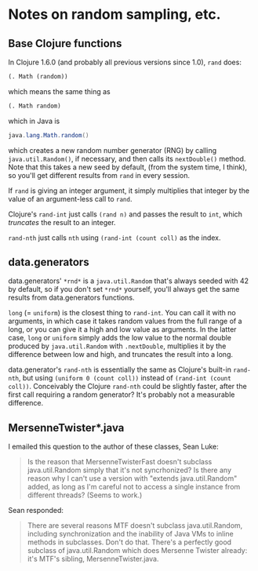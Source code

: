 Notes on random sampling, etc.
=======

## Base Clojure functions

In Clojure 1.6.0 (and probably all previous versions since 1.0), `rand` does:
````clojure
(. Math (random))
````
which means the same thing as
````clojure
(. Math random)
````
which in Java is
````java
java.lang.Math.random()
````
which creates a new random number generator (RNG) by calling
`java.util.Random()`, if necessary, and then calls its `nextDouble()`
method.  Note that this takes a new seed by default, (from the system time, I think),
so you'll get different results from `rand` in every session.

If `rand` is giving an integer argument, it simply multiplies that
integer by the value of an argument-less call to `rand`.

Clojure's `rand-int` just calls `(rand n)` and passes the result to
`int`, which *truncates* the result to an integer.

`rand-nth` just calls `nth` using `(rand-int (count coll)` as the index.

## data.generators

data.generators' `*rnd*` is a `java.util.Random` that's always seeded
with 42 by default, so if you don't set `*rnd*` yourself, you'll always
get the same results from data.generators functions.

`long` (= `uniform`) is the closest thing to `rand-int`.  You can call it
with no arguments, in which case it takes random values from the full range
of a long, or you can give it a high and low value as arguments.  In the latter case,
`long` or `uniform` simply adds the low value to the normal double produced by
`java.util.Random` with `.nextDouble`, multiplies it by the difference between
low and high, and truncates the result into a long.

data.generator's `rand-nth` is essentially the same as Clojure's
built-in `rand-nth`, but using `(uniform 0 (count coll))` instead of
`(rand-int (count coll))`.  Conceivably the Clojure `rand-nth` could be
slightly faster, after the first call requiring a random generator?
It's probably not a measurable difference.

## MersenneTwister*.java

I emailed this question to the author of these classes, Sean Luke:

> Is the reason that MersenneTwisterFast doesn't subclass java.util.Random
> simply that it's not syncrhonized?  Is there any reason why I can't use
> a version with "extends java.util.Random" added, as long as I'm careful
> not to access a single instance from different threads?  (Seems to
> work.)

Sean responded: 

> There are several reasons MTF doesn't subclass java.util.Random,
> including synchronization and the inability of Java VMs to inline
> methods in subclasses.  Don't do that.  There's a perfectly good
> subclass of java.util.Random which does Mersenne Twister already: it's
> MTF's sibling, MersenneTwister.java.

